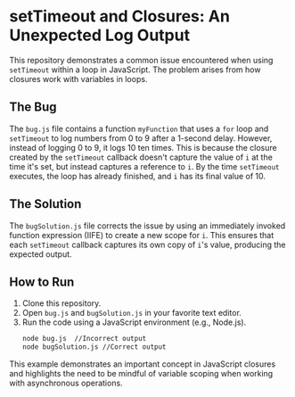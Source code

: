 # setTimeout and Closures: An Unexpected Log Output

This repository demonstrates a common issue encountered when using `setTimeout` within a loop in JavaScript.  The problem arises from how closures work with variables in loops.

## The Bug

The `bug.js` file contains a function `myFunction` that uses a `for` loop and `setTimeout` to log numbers from 0 to 9 after a 1-second delay.  However, instead of logging 0 to 9, it logs 10 ten times.  This is because the closure created by the `setTimeout` callback doesn't capture the value of `i` at the time it's set, but instead captures a reference to `i`. By the time `setTimeout` executes, the loop has already finished, and `i` has its final value of 10.

## The Solution

The `bugSolution.js` file corrects the issue by using an immediately invoked function expression (IIFE) to create a new scope for `i`.  This ensures that each `setTimeout` callback captures its own copy of `i`'s value, producing the expected output.

## How to Run

1. Clone this repository.
2. Open `bug.js` and `bugSolution.js` in your favorite text editor.
3. Run the code using a JavaScript environment (e.g., Node.js).
   ```bash
   node bug.js  //Incorrect output
   node bugSolution.js //Correct output
   ```

This example demonstrates an important concept in JavaScript closures and highlights the need to be mindful of variable scoping when working with asynchronous operations.